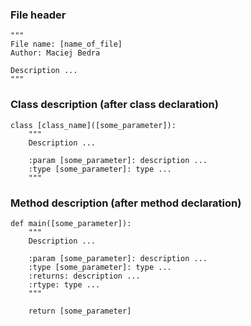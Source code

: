 ### File header
```
"""
File name: [name_of_file]
Author: Maciej Bedra

Description ...
"""
```

### Class description (after class declaration)
```
class [class_name]([some_parameter]):
	"""
	Description ...

	:param [some_parameter]: description ...
	:type [some_parameter]: type ...
	"""
```

### Method description (after method declaration)
```
def main([some_parameter]):
	"""
	Description ...

	:param [some_parameter]: description ...
	:type [some_parameter]: type ...
	:returns: description ...
	:rtype: type ...
	"""

	return [some_parameter]
```